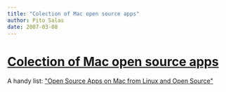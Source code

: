```yaml
---
title: "Colection of Mac open source apps"
author: Pito Salas
date: 2007-03-08
---
```

# [Colection of Mac open source apps](None)




A handy list: ["Open Source Apps on Mac from Linux and Open
Source"](<http://linux.wordpress.com/open-source-apps-on-mac/>)


